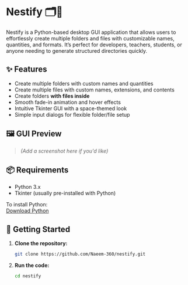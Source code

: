 # Nestify 🗂️📄

Nestify is a Python-based desktop GUI application that allows users to effortlessly create multiple folders and files with customizable names, quantities, and formats. It’s perfect for developers, teachers, students, or anyone needing to generate structured directories quickly.

## ✨ Features

- Create multiple folders with custom names and quantities
- Create multiple files with custom names, extensions, and contents
- Create folders **with files inside**
- Smooth fade-in animation and hover effects
- Intuitive Tkinter GUI with a space-themed look
- Simple input dialogs for flexible folder/file setup

## 🖼️ GUI Preview
> *(Add a screenshot here if you'd like)*

## 📦 Requirements

- Python 3.x
- Tkinter (usually pre-installed with Python)

To install Python:  
[Download Python](https://www.python.org/downloads/)

## 🚀 Getting Started

1. **Clone the repository:**
   ```bash
   git clone https://github.com/Naeem-360/nestify.git
2. **Run the code:**
   ```bash
   cd nestify
